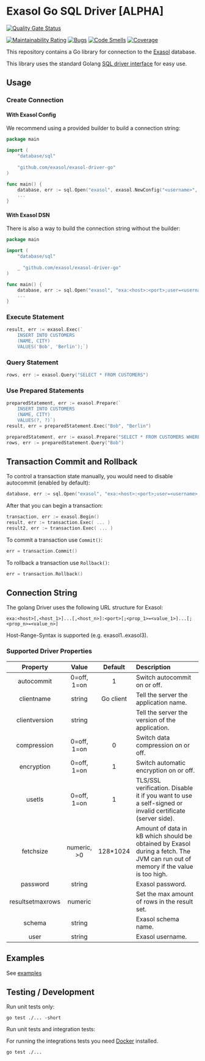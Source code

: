 # Exasol Go SQL Driver [ALPHA]

[![Quality Gate Status](https://sonarcloud.io/api/project_badges/measure?project=com.exasol%3Aexasol-driver-go&metric=alert_status)](https://sonarcloud.io/dashboard?id=com.exasol%3Aexasol-driver-go)

[![Maintainability Rating](https://sonarcloud.io/api/project_badges/measure?project=com.exasol%3Aexasol-driver-go&metric=sqale_rating)](https://sonarcloud.io/dashboard?id=com.exasol%3Aexasol-driver-go)
[![Bugs](https://sonarcloud.io/api/project_badges/measure?project=com.exasol%3Aexasol-driver-go&metric=bugs)](https://sonarcloud.io/dashboard?id=com.exasol%3Aexasol-driver-go)
[![Code Smells](https://sonarcloud.io/api/project_badges/measure?project=com.exasol%3Aexasol-driver-go&metric=code_smells)](https://sonarcloud.io/dashboard?id=com.exasol%3Aexasol-driver-go)
[![Coverage](https://sonarcloud.io/api/project_badges/measure?project=com.exasol%3Aexasol-driver-go&metric=coverage)](https://sonarcloud.io/dashboard?id=com.exasol%3Aexasol-driver-go)

This repository contains a Go library for connection to the [Exasol](https://www.exasol.com/) database.

This library uses the standard Golang [SQL driver interface](https://golang.org/pkg/database/sql/) for easy use.

## Usage

### Create Connection

#### With Exasol Config

We recommend using a provided builder to build a connection string:

```go
package main

import (
	"database/sql"
	
	"github.com/exasol/exasol-driver-go"
)

func main() {
	database, err := sql.Open("exasol", exasol.NewConfig("<username>", "<password>").Port(<port>).Host("<host>").String())
	...
}
```

#### With Exasol DSN

There is also a way to build the connection string without the builder:

```go
package main

import (
	"database/sql"
	
	_ "github.com/exasol/exasol-driver-go"
)

func main() {
	database, err := sql.Open("exasol", "exa:<host>:<port>;user=<username>;password=<password>")
	...
}
```

### Execute Statement

```go
result, err := exasol.Exec(`
    INSERT INTO CUSTOMERS
    (NAME, CITY)
    VALUES('Bob', 'Berlin');`)
```

### Query Statement

```go
rows, err := exasol.Query("SELECT * FROM CUSTOMERS")
```

### Use Prepared Statements

```go
preparedStatement, err := exasol.Prepare(`
    INSERT INTO CUSTOMERS
    (NAME, CITY)
    VALUES(?, ?)`)
result, err = preparedStatement.Exec("Bob", "Berlin")
```

```go
preparedStatement, err := exasol.Prepare("SELECT * FROM CUSTOMERS WHERE NAME = ?")
rows, err := preparedStatement.Query("Bob")
```

## Transaction Commit and Rollback

To control a transaction state manually, you would need to disable autocommit (enabled by default):

```go
database, err := sql.Open("exasol", "exa:<host>:<port>;user=<username>;password=<password>;autocommit=0")
```

After that you can begin a transaction:

```go
transaction, err := exasol.Begin()
result, err := transaction.Exec( ... )
result2, err := transaction.Exec( ... )
```

To commit a transaction use `Commit()`:

```go
err = transaction.Commit()
```

To rollback a transaction use `Rollback()`:

```go
err = transaction.Rollback()
```

## Connection String

The golang Driver uses the following URL structure for Exasol:

`exa:<host>[,<host_1>]...[,<host_n>]:<port>[;<prop_1>=<value_1>]...[;<prop_n>=<value_n>]`

Host-Range-Syntax is supported (e.g. exasol1..exasol3).

### Supported Driver Properties

| Property         | Value         | Default   | Description                                     |
| :--------------: | :-----------: | :-------: | :---------------------------------------------- |
| autocommit       |  0=off, 1=on  | 1         | Switch autocommit on or off.                    |
| clientname       |  string       | Go client | Tell the server the application name.           |
| clientversion    |  string       |           | Tell the server the version of the application. |
| compression      |  0=off, 1=on  | 0         | Switch data compression on or off.              |
| encryption       |  0=off, 1=on  | 1         | Switch automatic encryption on or off.          |
| usetls           |  0=off, 1=on  | 1         | TLS/SSL verification. Disable it if you want to use a self-signed or invalid certificate (server side).                         |
| fetchsize        | numeric, >0   | 128*1024  | Amount of data in kB which should be obtained by Exasol during a fetch. The JVM can run out of memory if the value is too high. |
| password         |  string       |           | Exasol password.                                |
| resultsetmaxrows |  numeric      |           | Set the max amount of rows in the result set.   |
| schema           |  string       |           | Exasol schema name.                             |
| user             |  string       |           | Exasol username.                                |

## Examples

See [examples](examples)

## Testing / Development

Run unit tests only:

`go test ./... -short`  

Run unit tests and integration tests:

For running the integrations tests you need [Docker](https://www.docker.com/) installed.

`go test ./... `  